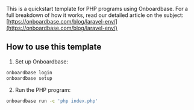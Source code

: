 This is a quickstart template for PHP programs using Onboardbase. For a full breakdown of how it works, read our detailed article on the subject: [https://onboardbase.com/blog/laravel-env/](https://onboardbase.com/blog/laravel-env/)

## How to use this template

1. Set up Onboardbase:

```bash
onboardbase login
onboardbase setup
```

2. Run the PHP program:
   
```bash
onboardbase run -c 'php index.php'
```